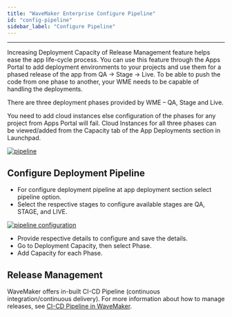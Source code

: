 ```yaml
---
title: "WaveMaker Enterprise Configure Pipeline"
id: "config-pipeline"
sidebar_label: "Configure Pipeline"
---
```

---

Increasing Deployment Capacity of Release Management feature helps ease the app life-cycle process. You can use this feature through the Apps Portal to add deployment environments to your projects and use them for a phased release of the app from QA -> Stage -> Live. To be able to push the code from one phase to another, your WME needs to be capable of handling the deployments.

There are three deployment phases provided by WME – QA, Stage and Live.

You need to add cloud instances else configuration of the phases for any project from Apps Portal will fail. Cloud Instances for all three phases can be viewed/added from the Capacity tab of the App Deployments section in Launchpad.

[![pipeline](/learn/assets/wme-setup/configuring-wme/release_pipeline.png)](/learn/assets/wme-setup/configuring-wme/release_pipeline.png)

## Configure Deployment Pipeline

- For configure deployment pipeline at app deployment section select pipeline option.
- Select the respective stages to configure available stages are QA, STAGE, and LIVE.

[![pipeline configuration](/learn/assets/wme-setup/configuring-wme/pipeline-configuration.png)](/learn/assets/wme-setup/configuring-wme/pipeline-configuration.png)

- Provide respective details to configure and save the details.
- Go to Deployment Capacity, then select Phase.
- Add Capacity for each Phase.

## Release Management

WaveMaker offers in-built CI-CD Pipeline (continuous integration/continuous delivery). For more information about how to manage releases, see [CI-CD Pipeline in WaveMaker](/learn/app-development/deployment/release-management).
